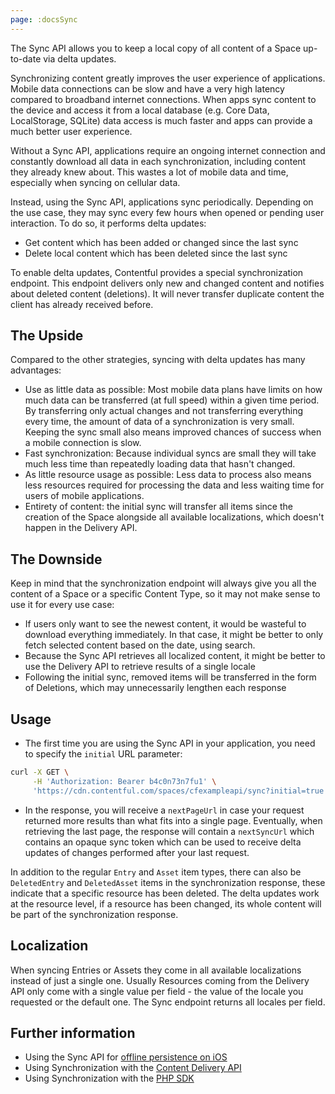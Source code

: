 ```yaml
---
page: :docsSync
---
```


The Sync API allows you to keep a local copy of all content of a Space up-to-date via delta updates.

Synchronizing content greatly improves the user experience of applications. Mobile data connections can be slow and have a very high latency compared to broadband internet connections. When apps sync content to the device and access it from a local database (e.g. Core Data, LocalStorage, SQLite) data access is much faster and apps can provide a much better user experience.

Without a Sync API, applications require an ongoing internet connection and constantly download all data in each synchronization, including content they already knew about. This wastes a lot of mobile data and time, especially when syncing on cellular data.

Instead, using the Sync API, applications sync periodically. Depending on the use case, they may sync every few hours when opened or pending user interaction. To do so, it performs delta updates:

- Get content which has been added or changed since the last sync
- Delete local content which has been deleted since the last sync

To enable delta updates, Contentful provides a special synchronization endpoint. This endpoint delivers only new and changed content and notifies about deleted content (deletions). It will never transfer duplicate content the client has already received before.

## The Upside

Compared to the other strategies, syncing with delta updates has many advantages:

- Use as little data as possible: Most mobile data plans have limits on how much data can be transferred (at full speed) within a given time period. By transferring only actual changes and not transferring everything every time, the amount of data of a synchronization is very small. Keeping the sync small also means improved chances of success when a mobile connection is slow.
- Fast synchronization: Because individual syncs are small they will take much less time than repeatedly loading data that hasn't changed.
- As little resource usage as possible: Less data to process also means less resources required for processing the data and less waiting time for users of mobile applications.
- Entirety of content: the initial sync will transfer all items since the creation of the Space alongside all available localizations, which doesn't happen in the Delivery API.

## The Downside

Keep in mind that the synchronization endpoint will always give you all the content of a Space or a specific Content Type, so it may not make sense to use it for every use case:

- If users only want to see the newest content, it would be wasteful to download everything immediately. In that case, it might be better to only fetch selected content based on the date, using search.
- Because the Sync API retrieves all localized content, it might be better to use the Delivery API to retrieve results of a single locale
- Following the initial sync, removed items will be transferred in the form of Deletions, which may unnecessarily lengthen each response

## Usage

- The first time you are using the Sync API in your application, you need to specify the `initial` URL parameter:

~~~ bash
curl -X GET \
     -H 'Authorization: Bearer b4c0n73n7fu1' \
     'https://cdn.contentful.com/spaces/cfexampleapi/sync?initial=true'
~~~

- In the response, you will receive a `nextPageUrl` in case your request returned more results than what fits into a single page. Eventually, when retrieving the last page, the response will contain a `nextSyncUrl` which contains an opaque sync token which can be used to receive delta updates of changes performed after your last request.

In addition to the regular `Entry` and `Asset` item types, there can also be `DeletedEntry` and `DeletedAsset` items in the synchronization response, these indicate that a specific resource has been deleted. The delta updates work at the resource level, if a resource has been changed, its whole content will be part of the synchronization response.

## Localization

When syncing Entries or Assets they come in all available localizations instead of just a single one. Usually Resources coming from the Delivery API only come with a single value per field - the value of the locale you requested or the default one. The Sync endpoint returns all locales per field.

## Further information

- Using the Sync API for [offline persistence on iOS](/developers/docs/ios/tutorials/offline-persistence-in-ios-sdk/)
- Using Synchronization with the [Content Delivery API](https://www.contentful.com/developers/docs/references/content-delivery-api/#/reference/synchronization)
- Using Synchronization with the [PHP SDK](/developers/docs/php/tutorials/using-the-sync-api-with-php/)
